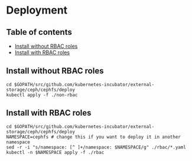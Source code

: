 # Deployment

## Table of contents

* [Install without RBAC roles](#install-without-rbac-roles)
* [Install with RBAC roles](#install-with-rbac-roles)

## Install without RBAC roles

```
cd $GOPATH/src/github.com/kubernetes-incubator/external-storage/ceph/cephfs/deploy
kubectl apply -f ./non-rbac
```

## Install with RBAC roles

```
cd $GOPATH/src/github.com/kubernetes-incubator/external-storage/ceph/cephfs/deploy
NAMESPACE=cephfs # change this if you want to deploy it in another namespace
sed -r -i "s/namespace: [^ ]+/namespace: $NAMESPACE/g" ./rbac/*.yaml
kubectl -n $NAMESPACE apply -f ./rbac
```
